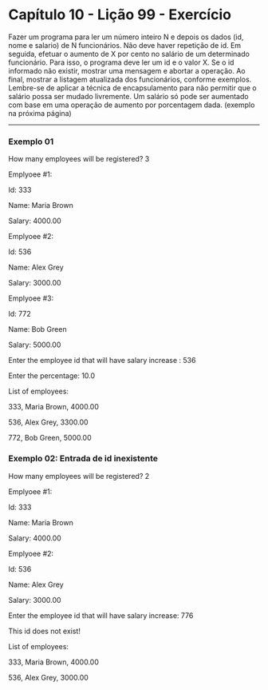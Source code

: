 # Capítulo 10 - Lição 99 - Exercício

Fazer um programa para ler um número inteiro N e depois os dados (id, nome e salario) de
N funcionários. Não deve haver repetição de id.
Em seguida, efetuar o aumento de X por cento no salário de um determinado funcionário.
Para isso, o programa deve ler um id e o valor X. Se o id informado não existir, mostrar uma
mensagem e abortar a operação. Ao final, mostrar a listagem atualizada dos funcionários,
conforme exemplos.
Lembre-se de aplicar a técnica de encapsulamento para não permitir que o salário possa
ser mudado livremente. Um salário só pode ser aumentado com base em uma operação de
aumento por porcentagem dada.
(exemplo na próxima página)

---
### Exemplo 01

How many employees will be registered? 3

Emplyoee #1:

Id: 333

Name: Maria Brown

Salary: 4000.00

Emplyoee #2:

Id: 536

Name: Alex Grey

Salary: 3000.00

Emplyoee #3:

Id: 772

Name: Bob Green

Salary: 5000.00

Enter the employee id that will have salary increase : 536

Enter the percentage: 10.0

List of employees:

333, Maria Brown, 4000.00

536, Alex Grey, 3300.00

772, Bob Green, 5000.00

### Exemplo 02: Entrada de id inexistente

How many employees will be registered? 2

Emplyoee #1:

Id: 333

Name: Maria Brown

Salary: 4000.00

Emplyoee #2:

Id: 536

Name: Alex Grey

Salary: 3000.00

Enter the employee id that will have salary increase: 776

This id does not exist!

List of employees:

333, Maria Brown, 4000.00

536, Alex Grey, 3000.00